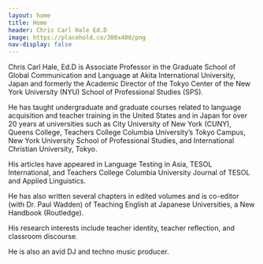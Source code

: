```yaml
---
layout: home
title: Home
header: Chris Carl Hale Ed.D
image: https://placehold.co/300x400/png
nav-display: false
---
```

Chris Carl Hale, Ed.D is Associate Professor in the Graduate School of Global Communication and Language at Akita International University, Japan and formerly the Academic Director of the Tokyo Center of the New York University (NYU) School of Professional Studies (SPS).

He has taught undergraduate and graduate courses related to language acquisition and teacher training in the United States and in Japan for over 20 years at universities such as City University of New York (CUNY), Queens College, Teachers College Columbia University’s Tokyo Campus, New York University School of Professional Studies, and International Christian University, Tokyo.
     
His articles have appeared in Language Testing in Asia, TESOL International, and Teachers College Columbia University Journal of TESOL and Applied Linguistics.

He has also written several chapters in edited volumes and is co-editor (with Dr. Paul Wadden) of Teaching English at Japanese Universities, a New Handbook (Routledge).
    
His research interests include teacher identity, teacher reflection, and classroom discourse.
    
He is also an avid DJ and techno music producer.
    
